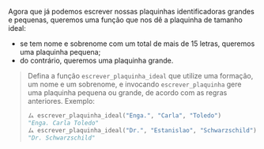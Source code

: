 Agora que já podemos escrever nossas plaquinhas identificadoras grandes e pequenas, queremos uma função que nos dê a plaquinha de tamanho ideal:

* se tem nome e sobrenome com um total de mais de 15 letras, queremos uma plaquinha pequena;
* do contrário, queremos uma plaquinha grande.

> Defina a função `escrever_plaquinha_ideal` que utilize uma formação, um nome e um sobrenome, e invocando `escrever_plaquinha` gere uma plaquinha pequena ou grande, de acordo com as regras anteriores. Exemplo:
>
> ```python
> ム escrever_plaquinha_ideal("Enga.", "Carla", "Toledo")
> "Enga. Carla Toledo"
> ム escrever_plaquinha_ideal("Dr.", "Estanislao", "Schwarzschild")
> "Dr. Schwarzschild"
> ```

